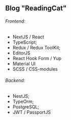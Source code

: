 ## Blog "ReadingCat"

###### Frontend:
* NextJS / React
* TypeScript;
* Redux / Redux ToolKit;
* EditorJS
* React Hook Form / Yup
* Material UI
* SCSS / CSS-modules

###### Backend:
* NestJS;
* TypeOrm;
* PostgreSQL;
* JWT / PassportJS

